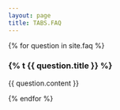 ```yaml
---
layout: page
title: TABS.FAQ
---
```


{% for question in site.faq %}
<section>
    <h3>{% t {{ question.title  }} %}</h3>
    <p>{{ question.content }}</p>
</section>
{% endfor %}